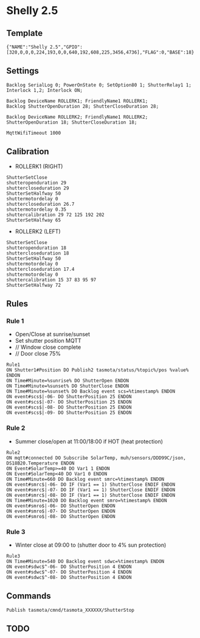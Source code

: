# Shelly 2.5
## Template
```
{"NAME":"Shelly 2.5","GPIO":[320,0,0,0,224,193,0,0,640,192,608,225,3456,4736],"FLAG":0,"BASE":18}
```
## Settings
```
Backlog SerialLog 0; PowerOnState 0; SetOption80 1; ShutterRelay1 1; Interlock 1,2; Interlock ON;

Backlog DeviceName ROLLERK1; FriendlyName1 ROLLERK1; 
Backlog ShutterOpenDuration 28; ShutterCloseDuration 28;

Backlog DeviceName ROLLERK2; FriendlyName1 ROLLERK2; 
ShutterOpenDuration 18; ShutterCloseDuration 18;

MqttWifiTimeout 1000
```
## Calibration
- ROLLERK1 (RIGHT)
```
ShutterSetClose
shutteropenduration 29
shuttercloseduration 29
ShutterSetHalfway 50
shuttermotordelay 0
shuttercloseduration 26.7
shuttermotordelay 0.35
shuttercalibration 29 72 125 192 202
ShutterSetHalfway 65
```
- ROLLERK2 (LEFT)
```
ShutterSetClose
shutteropenduration 18
shuttercloseduration 18
ShutterSetHalfway 50
shuttermotordelay 0
shuttercloseduration 17.4
shuttermotordelay 0
shuttercalibration 15 37 83 95 97
ShutterSetHalfway 72
```

## Rules
### Rule 1
- Open/Close at sunrise/sunset
- Set shutter position MQTT
- // Window close complete
- // Door close 75%
```
Rule1
ON Shutter1#Position DO Publish2 tasmota/status/%topic%/pos %value% ENDON
ON Time#Minute=%sunrise% DO ShutterOpen ENDON
ON Time#Minute=%sunset% DO ShutterClose ENDON
ON Time#Minute=%sunset% DO Backlog event scs=%timestamp% ENDON
ON event#scs$|-06- DO ShutterPosition 25 ENDON
ON event#scs$|-07- DO ShutterPosition 25 ENDON
ON event#scs$|-08- DO ShutterPosition 25 ENDON
ON event#scs$|-09- DO ShutterPosition 25 ENDON
```
### Rule 2
- Summer close/open at 11:00/18:00 if HOT (heat protection)
```
Rule2
ON mqtt#connected DO Subscribe SolarTemp, muh/sensors/DDD99C/json, DS18B20.Temperature ENDON
ON Event#SolarTemp>=40 DO Var1 1 ENDON
ON Event#SolarTemp<40 DO Var1 0 ENDON
ON Time#Minute=660 DO Backlog event smrc=%timestamp% ENDON
ON event#smrc$|-06- DO IF (Var1 == 1) ShutterClose ENDIF ENDON
ON event#smrc$|-07- DO IF (Var1 == 1) ShutterClose ENDIF ENDON
ON event#smrc$|-08- DO IF (Var1 == 1) ShutterClose ENDIF ENDON
ON Time#Minute=1020 DO Backlog event smro=%timestamp% ENDON
ON event#smro$|-06- DO ShutterOpen ENDON
ON event#smro$|-07- DO ShutterOpen ENDON
ON event#smro$|-08- DO ShutterOpen ENDON
```
### Rule 3
- Winter close at 09:00 to (shutter door to 4% sun protection)
```
Rule3
ON Time#Minute=540 DO Backlog event sdwc=%timestamp% ENDON
ON event#sdwc$^-06- DO ShutterPosition 4 ENDON
ON event#sdwc$^-07- DO ShutterPosition 4 ENDON
ON event#sdwc$^-08- DO ShutterPosition 4 ENDON
```
## Commands
```
Publish tasmota/cmnd/tasmota_XXXXXX/ShutterStop
```

## TODO

